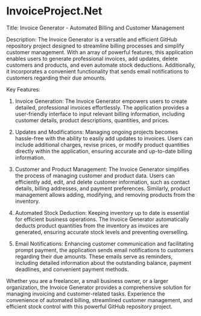 # InvoiceProject.Net
Title: Invoice Generator - Automated Billing and Customer Management

Description:
The Invoice Generator is a versatile and efficient GitHub repository project designed to streamline billing processes and simplify customer management. With an array of powerful features, this application enables users to generate professional invoices, add updates, delete customers and products, and even automate stock deductions. Additionally, it incorporates a convenient functionality that sends email notifications to customers regarding their due amounts.

Key Features:
1. Invoice Generation: The Invoice Generator empowers users to create detailed, professional invoices effortlessly. The application provides a user-friendly interface to input relevant billing information, including customer details, product descriptions, quantities, and prices.

2. Updates and Modifications: Managing ongoing projects becomes hassle-free with the ability to easily add updates to invoices. Users can include additional charges, revise prices, or modify product quantities directly within the application, ensuring accurate and up-to-date billing information.

3. Customer and Product Management: The Invoice Generator simplifies the process of managing customer and product data. Users can efficiently add, edit, and delete customer information, such as contact details, billing addresses, and payment preferences. Similarly, product management allows adding, modifying, and removing products from the inventory.

4. Automated Stock Deduction: Keeping inventory up to date is essential for efficient business operations. The Invoice Generator automatically deducts product quantities from the inventory as invoices are generated, ensuring accurate stock levels and preventing overselling.

5. Email Notifications: Enhancing customer communication and facilitating prompt payment, the application sends email notifications to customers regarding their due amounts. These emails serve as reminders, including detailed information about the outstanding balance, payment deadlines, and convenient payment methods.

Whether you are a freelancer, a small business owner, or a larger organization, the Invoice Generator provides a comprehensive solution for managing invoicing and customer-related tasks. Experience the convenience of automated billing, streamlined customer management, and efficient stock control with this powerful GitHub repository project.
